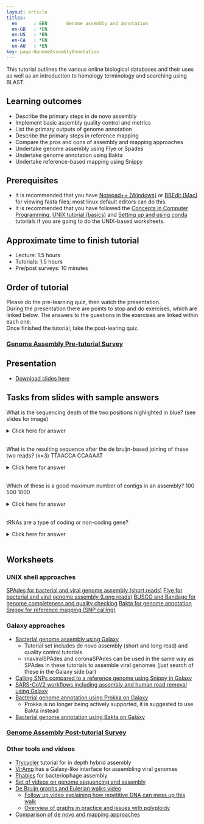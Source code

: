 ```yaml
---
layout: article
titles:
  en      : &EN       Genome assembly and annotation
  en-GB   : *EN
  en-US   : *EN
  en-CA   : *EN
  en-AU   : *EN
key: page-GenomeAssemblyAnnotation
---
```



This tutorial outlines the various online biological databases and their uses as well as an introduction to homology terminology and searching using BLAST.<br />

## Learning outcomes
* Describe the primary steps in de novo assembly
* Implement basic assembly quality control and metrics
* List the primary outputs of genome annotation
* Describe the primary steps in reference mapping
* Compare the pros and cons of assembly and mapping approaches
* Undertake genome assembly using Flye or Spades
* Undertake genome annotation using Bakta
* Undertake reference-based mapping using Snippy


## Prerequisites
* It is recommended that you have [Notepad++ (Windows)](https://notepad-plus-plus.org/downloads/) or [BBEdit (Mac)](https://www.barebones.com/products/bbedit/) for viewing fasta files; most linux default editors can do this.
* It is recommended that you have followed the [Concepts in Computer Programming](https://conmeehan.github.io/PathogenDataCourse/ConceptsInComputerProgramming), [UNIX tutorial (basics)](https://conmeehan.github.io/UNIXtutorial) and [Setting up and using conda](https://conmeehan.github.io/PathogenDataCourse/Worksheets/CondaInstallAndUse) tutorials if you are going to do the UNIX-based worksheets.

## Approximate time to finish tutorial
* Lecture: 1.5 hours
* Tutorials: 1.5 hours
* Pre/post surveys: 10 minutes


## Order of tutorial

Please do the pre-learning quiz, then watch the presentation. <br />
During the presentation there are points to stop and do exercises, which are linked below. The answers to the questions in the exercises are linked within each one.<br />
Once finished the tutorial, take the post-learing quiz.<br />

### <a href="https://ntusurvey.onlinesurveys.ac.uk/genome-assembly-pre-tutorial-survey" target="_blank">Genome Assembly Pre-tutorial Survey</a>


## Presentation
* [Download slides here](https://conmeehan.github.io/PathogenDataCourse/SlideSets/GenomeAssembly.pptx)

## Tasks from slides with sample answers
What is the sequencing depth of the two positions highlighted in blue? (see slides for image)
<details> <summary>Click here for answer</summary>

G: 7 <br />
A: 8

</details><br />

What is the resulting sequence after the de bruijn-based joining of these two reads? (k=3)
TTAACCA
CCAAAAT

<details> <summary>Click here for answer</summary>

TTAACCAAAT

</details><br />

Which of these is a good maximum number of contigs in an assembly?
100
500
1000

<details> <summary>Click here for answer</summary>

100

</details><br />

tRNAs are a type of coding or non-coding gene?

<details> <summary>Click here for answer</summary>

Non-coding

</details><br />




## Worksheets
### UNIX shell approaches
[SPAdes for bacterial and viral genome assembly (short reads)](https://conmeehan.github.io/PathogenDataCourse/Worksheets/GenomeAssembly_SPAdes)
[Flye for bacterial and viral genome assembly (Long reads)](https://conmeehan.github.io/PathogenDataCourse/Worksheets/GenomeAssembly_Flye)
[BUSCO and Bandage for genome completeness and quality checking](https://conmeehan.github.io/PathogenDataCourse/Worksheets/GenomeQC_BUSCO_Bandage)
[Bakta for genome annotation](https://conmeehan.github.io/PathogenDataCourse/Worksheets/GenomeAnnotation_Bakta)
[Snippy for reference mapping (SNP calling)](https://conmeehan.github.io/PathogenDataCourse/Worksheets/GenomeMapping_Snippy)

### Galaxy approaches
* [Bacterial genome assembly using Galaxy](https://training.galaxyproject.org/training-material/topics/assembly/)
    * Tutorial set includes de novo assembly (short and long read) and quality control tutorials
    * rnaviralSPAdes and coronaSPAdes can be used in the same way as SPAdes in these tutorials to assemble viral genomes (just search of these in the Galaxy side bar)
* [Calling SNPs compared to a reference genome using Snippy in Galaxy](https://training.galaxyproject.org/training-material/topics/variant-analysis/tutorials/microbial-variants/tutorial.html)    
* [SARS-CoV2 workflows including assembly and human read removal using Galaxy](https://training.galaxyproject.org/training-material/topics/covid19/)
* [Bacterial genome annotation using Prokka on Galaxy](https://training.galaxyproject.org/training-material/topics/genome-annotation/)
   * Prokka is no longer being actively supported, it is suggested to use Bakta instead 
* [Bacterial genome annotation using Bakta on Galaxy](https://conmeehan.github.io/PathogenDataCourse/Worksheets/Galaxy_Bakta)   


### <a href="https://ntusurvey.onlinesurveys.ac.uk/genome-assembly-post-tutorial-survey" target="_blank">Genome Assembly Post-tutorial Survey</a>


### Other tools and videos
* [Trycycler](https://github.com/rrwick/Perfect-bacterial-genome-tutorial/wiki) tutorial for in depth hybrid assembly
* [VirAmp](http://viramp.com:8080/) has a Galaxy-like interface for assembling viral genomes
* [Phables](https://phables.readthedocs.io/en/latest/) for bacteriophage assembly
* [Set of videos on genome sequencing and assembly](https://www.youtube.com/@RobEdwardsVideos/videos)
* [De Bruijn graphs and Eulerian walks video](https://www.youtube.com/watch?v=TNYZZKrjCSk&ab_channel=BenLangmead)
  * [Follow up video explaining how repetitive DNA can mess up this walk](https://www.youtube.com/watch?v=FCDJIx-W7C8&ab_channel=BenLangmead)
  * [Overview of graphs in practice and issues with polyploidy](https://www.youtube.com/watch?v=0Ho2__cFsVY&ab_channel=BenLangmead)
* [Comparison of de novo and mapping approaches](https://beatwolf.pages.forge.hefr.ch/website-bio/documents/prague.pdf)
